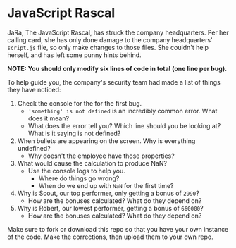 # JavaScript Rascal

JaRa, The JavaScript Rascal, has struck the company headquarters. Per her calling card, she has only done damage to the company headquarters' `script.js` file, so only make changes to those files. She couldn't help herself, and has left some punny hints behind.

**NOTE: You should only modify six lines of code in total (one line per bug).**

To help guide you, the company's security team had made a list of things they have noticed:

1. Check the console for the for the first bug.
    - `'something' is not defined` is an incredibly common error. What does it mean?
    - What does the error tell you? Which line should you be looking at? What is it saying is not defined?
2. When bullets are appearing on the screen. Why is everything undefined?
    - Why doesn't the employee have those properties?
3. What would cause the calculation to produce NaN?
    - Use the console logs to help you.
        - Where do things go wrong?
        - When do we end up with `NaN` for the first time?
4. Why is Scout, our top performer, only getting a bonus of `2990`?
    - How are the bonuses calculated? What do they depend on?
5. Why is Robert, our lowest performer, getting a bonus of `660000`?
    - How are the bonuses calculated? What do they depend on?

Make sure to fork or download this repo so that you have your own instance of the code. Make the corrections, then upload them to your own repo.
